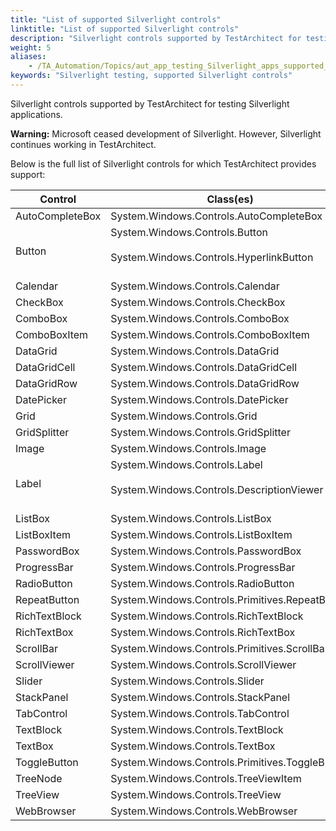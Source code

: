 ```yaml
--- 
title: "List of supported Silverlight controls"
linktitle: "List of supported Silverlight controls"
description: "Silverlight controls supported by TestArchitect for testing Silverlight applications."
weight: 5
aliases: 
    - /TA_Automation/Topics/aut_app_testing_Silverlight_apps_supported_controls.html
keywords: "Silverlight testing, supported Silverlight controls"
---
```


Silverlight controls supported by TestArchitect for testing Silverlight applications.

**Warning:** Microsoft ceased development of Silverlight. However, Silverlight continues working in TestArchitect.

Below is the full list of Silverlight controls for which TestArchitect provides support:

|Control|Class\(es\)|
|-------|-----------|
|AutoCompleteBox|System.Windows.Controls.AutoCompleteBox|
|Button|System.Windows.Controls.Button<br><br> System.Windows.Controls.HyperlinkButton<br><br>|<br>
|Calendar|System.Windows.Controls.Calendar|
|CheckBox|System.Windows.Controls.CheckBox|
|ComboBox|System.Windows.Controls.ComboBox|
|ComboBoxItem|System.Windows.Controls.ComboBoxItem|
|DataGrid|System.Windows.Controls.DataGrid|
|DataGridCell|System.Windows.Controls.DataGridCell|
|DataGridRow|System.Windows.Controls.DataGridRow|
|DatePicker|System.Windows.Controls.DatePicker|
|Grid|System.Windows.Controls.Grid|
|GridSplitter|System.Windows.Controls.GridSplitter|
|Image|System.Windows.Controls.Image|
|Label|System.Windows.Controls.Label<br><br> System.Windows.Controls.DescriptionViewer<br><br>|<br>
|ListBox|System.Windows.Controls.ListBox|
|ListBoxItem|System.Windows.Controls.ListBoxItem|
|PasswordBox|System.Windows.Controls.PasswordBox|
|ProgressBar|System.Windows.Controls.ProgressBar|
|RadioButton|System.Windows.Controls.RadioButton|
|RepeatButton|System.Windows.Controls.Primitives.RepeatButton|
|RichTextBlock|System.Windows.Controls.RichTextBlock|
|RichTextBox|System.Windows.Controls.RichTextBox|
|ScrollBar|System.Windows.Controls.Primitives.ScrollBar|
|ScrollViewer|System.Windows.Controls.ScrollViewer|
|Slider|System.Windows.Controls.Slider|
|StackPanel|System.Windows.Controls.StackPanel|
|TabControl|System.Windows.Controls.TabControl|
|TextBlock|System.Windows.Controls.TextBlock|
|TextBox|System.Windows.Controls.TextBox|
|ToggleButton|System.Windows.Controls.Primitives.ToggleButton|
|TreeNode|System.Windows.Controls.TreeViewItem|
|TreeView|System.Windows.Controls.TreeView|
|WebBrowser|System.Windows.Controls.WebBrowser|




